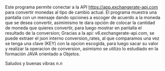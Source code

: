 Este programa permite conectar a la API https://app.exchangerate-api.com para convertir monedas al tipo de cambio actual.
El programa muestra una pantalla con un mensaje dando opciones a escoger de acuerdo a la moneda que se desea convertir,
asimimismo te dara opción de colocar la cantidad de moneda que quieres convertir, 
para luego mostrar en pantalla el resultado de la conversion; 
Gracias a la api: v6.exchangerate-api.com, se puede extraer el json interno conversion_rates, al que comparamos una vez se tenga una 
clave (KEY) con la opcion escogida, para luego sacar su valor y realizar la operacion de conversion, 
asimismo se utilizo lo estudiado en la formación JAVA orientado a Objetos.

Saludos y buenas vibras n.n